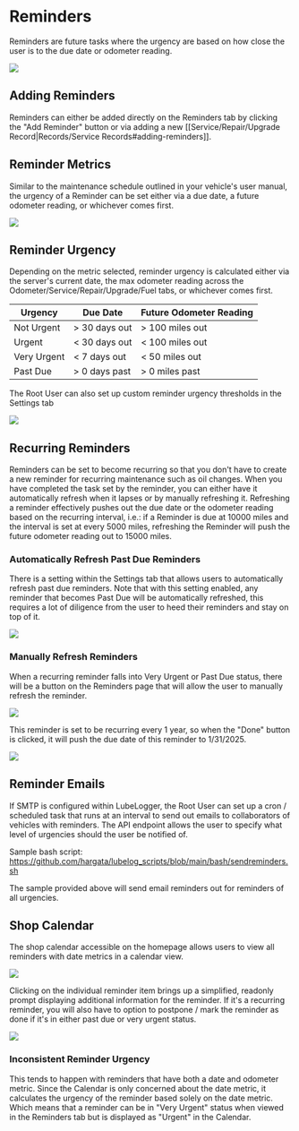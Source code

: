 # Reminders

Reminders are future tasks where the urgency are based on how close the user is to the due date or odometer reading.

![](/Records/Reminders/a/image-1726780085550.png)

## Adding Reminders
Reminders can either be added directly on the Reminders tab by clicking the "Add Reminder" button or via adding a new [[Service/Repair/Upgrade Record|Records/Service Records#adding-reminders]].

## Reminder Metrics
Similar to the maintenance schedule outlined in your vehicle's user manual, the urgency of a Reminder can be set either via a due date, a future odometer reading, or whichever comes first.

![](/Records/Reminders/a/image-1726780090370.png)

## Reminder Urgency
Depending on the metric selected, reminder urgency is calculated either via the server's current date, the max odometer reading across the Odometer/Service/Repair/Upgrade/Fuel tabs, or whichever comes first.

| Urgency    | Due Date      | Future Odometer Reading |
| ---------- | ------------- | ----------------------- |
| Not Urgent | > 30 days out | > 100 miles out         |
| Urgent     | < 30 days out | < 100 miles out         |
|  Very Urgent          |     < 7 days out         |        < 50 miles out                 |
|   Past Due         |   > 0 days past            |     > 0 miles past                    |

The Root User can also set up custom reminder urgency thresholds in the Settings tab

![](/Records/Reminders/a/image-1726780097886.png)

## Recurring Reminders
Reminders can be set to become recurring so that you don't have to create a new reminder for recurring maintenance such as oil changes. When you have completed the task set by the reminder, you can either have it automatically refresh when it lapses or by manually refreshing it. Refreshing a reminder effectively pushes out the due date or the odometer reading based on the recurring interval, i.e.: if a Reminder is due at 10000 miles and the interval is set at every 5000 miles, refreshing the Reminder will push the future odometer reading out to 15000 miles.

### Automatically Refresh Past Due Reminders
There is a setting within the Settings tab that allows users to automatically refresh past due reminders. Note that with this setting enabled, any reminder that becomes Past Due will be automatically refreshed, this requires a lot of diligence from the user to heed their reminders and stay on top of it.

![](/Records/Reminders/a/image-1726780105434.png)

### Manually Refresh Reminders
When a recurring reminder falls into Very Urgent or Past Due status, there will be a button on the Reminders page that will allow the user to manually refresh the reminder.

![](/Records/Reminders/a/image-1726780113529.png)

This reminder is set to be recurring every 1 year, so when the "Done" button is clicked, it will push the due date of this reminder to 1/31/2025.

![](/Records/Reminders/a/image-1726780128504.png)

## Reminder Emails
If SMTP is configured within LubeLogger, the Root User can set up a cron / scheduled task that runs at an interval to send out emails to collaborators of vehicles with reminders. The API endpoint allows the user to specify what level of urgencies should the user be notified of.

Sample bash script: https://github.com/hargata/lubelog_scripts/blob/main/bash/sendreminders.sh

The sample provided above will send email reminders out for reminders of all urgencies.

## Shop Calendar
The shop calendar accessible on the homepage allows users to view all reminders with date metrics in a calendar view.

![](/Records/Reminders/a/image-1726780138036.png)

Clicking on the individual reminder item brings up a simplified, readonly prompt displaying additional information for the reminder. If it's a recurring reminder, you will also have to option to postpone / mark the reminder as done if it's in either past due or very urgent status.

![](/Records/Reminders/a/image-1726780142496.png)

### Inconsistent Reminder Urgency
This tends to happen with reminders that have both a date and odometer metric. Since the Calendar is only concerned about the date metric, it calculates the urgency of the reminder based solely on the date metric. Which means that a reminder can be in "Very Urgent" status when viewed in the Reminders tab but is displayed as "Urgent" in the Calendar.
